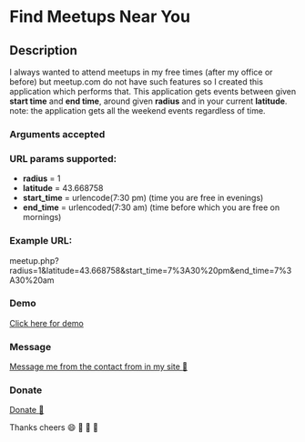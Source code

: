 # Find Meetups Near You
## Description
I always wanted to attend meetups in my free times (after my office or before) but meetup.com do not have such features so I created this application which performs that.
This application gets events between given **start time** and **end time**, around given **radius** and in your current **latitude**.
note: the application gets all the weekend events regardless of time.  

### Arguments accepted
### URL params supported:
* **radius**        = 1
* **latitude**      = 43.668758
* **start_time**    = urlencode(7:30 pm) (time you are free in evenings) 
* **end_time**      = urlencoded(7:30 am) (time before which you are free on mornings)
 
### Example URL:
meetup.php?radius=1&latitude=43.668758&start_time=7%3A30%20pm&end_time=7%3A30%20am

### Demo
<a href="http://bivek.ca/meetup.php?radius=1&latitude=43.668758&start_time=7%3A30%20pm&end_time=7%3A30%20am" target="_blank" title="Bivek.ca Meeup demo">Click here for demo</a>

### Message
<a href="http://bivek.ca" target="_blank" title="Contact Form">Message me from the contact from in my site :love_letter:</a>

### Donate
<a href="https://www.paypal.me/bivek/5" target="_blank" title="Donation me">Donate :gift_heart:</a>

Thanks cheers :smile: :gift_heart: :love_letter: :rose: